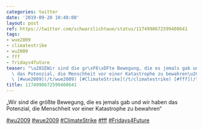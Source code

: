 ```yaml
---
categories: twitter
date: '2019-09-20 10:48:08'
layout: post
ref: https://twitter.com/schwarzlichtwue/status/1174998672599408641
tags:
- wue2009
- climatestrike
- wu2009
- fff
- fridays4future
teaser: "\u201EWir sind die gr\xF6\xDFte Bewegung, die es jemals gab und wir haben\
  \ das Potenzial, die Menschheit vor einer Katastrophe zu bewahren\u201C\n\n[#wu2009](/t/wu2009)\
  \ [#wue2009](/t/wue2009) [#ClimateStrike](/t/climatestrike) [#fff](/t/fff) [#Fridays4Future](/t/fridays4future)"
title: 1174998672599408641
---
```

„Wir sind die größte Bewegung, die es jemals gab und wir haben das Potenzial, die Menschheit vor einer Katastrophe zu bewahren“

[#wu2009](/t/wu2009) [#wue2009](/t/wue2009) [#ClimateStrike](/t/climatestrike) [#fff](/t/fff) [#Fridays4Future](/t/fridays4future)